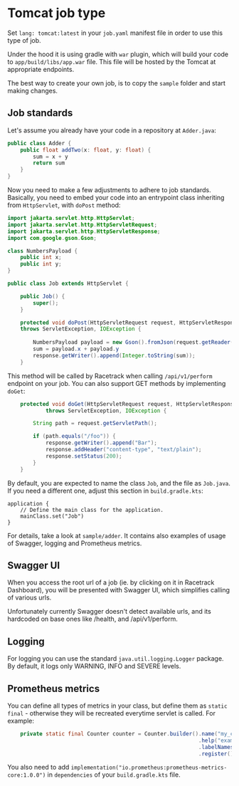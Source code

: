 # Tomcat job type

Set `lang: tomcat:latest` in your `job.yaml` manifest file in order to use this type of job.

Under the hood it is using gradle with `war` plugin, which will build your code to `app/build/libs/app.war` file.
This file will be hosted by the Tomcat at appropriate endpoints.

The best way to create your own job, is to copy the `sample` folder and start making changes.

## Job standards
Let's assume you already have your code in a repository at `Adder.java`:
```java
public class Adder {
    public float addTwo(x: float, y: float) {
        sum = x + y
        return sum
    }
}
```

Now you need to make a few adjustments to adhere to job standards.
Basically, you need to embed your code into an entrypoint class inheriting from `HttpServlet`, with `doPost` method:

```java
import jakarta.servlet.http.HttpServlet;
import jakarta.servlet.http.HttpServletRequest;
import jakarta.servlet.http.HttpServletResponse;
import com.google.gson.Gson;

class NumbersPayload {
    public int x;
    public int y;
}

public class Job extends HttpServlet {

	public Job() {
	    super();
	}

	protected void doPost(HttpServletRequest request, HttpServletResponse response) 
	throws ServletException, IOException {
	
		NumbersPayload payload = new Gson().fromJson(request.getReader(), NumbersPayload.class);
		sum = payload.x + payload.y
        response.getWriter().append(Integer.toString(sum));
	}
```

This method will be called by Racetrack when calling `/api/v1/perform` endpoint on your job. You can also support GET
methods by implementing `doGet`:

```java
	protected void doGet(HttpServletRequest request, HttpServletResponse response)
			throws ServletException, IOException {

		String path = request.getServletPath();

		if (path.equals("/foo")) {
			response.getWriter().append("Bar");
			response.addHeader("content-type", "text/plain");
			response.setStatus(200);
		}
	}
```

By default, you are expected to name the class `Job`, and the file as `Job.java`. 
If you need a different one, adjust this section in `build.gradle.kts`:
```
application {
    // Define the main class for the application.
    mainClass.set("Job")
}
```


For details, take a look at `sample/adder`. It contains also examples of usage of Swagger, logging and 
Prometheus metrics.

## Swagger UI

When you access the root url of a job (ie. by clicking on it in Racetrack Dashboard), you will be presented with
Swagger UI, which simplifies calling of various urls.

Unfortunately currently Swagger doesn't detect available urls, and its hardcoded on base ones like /health,
and /api/v1/perform.

## Logging

For logging you can use the standard `java.util.logging.Logger` package. By default, it logs only WARNING, INFO and
SEVERE levels.


## Prometheus metrics

You can define all types of metrics in your class, but define them as `static final` - otherwise they will
be recreated everytime servlet is called. For example:
```java
    private static final Counter counter = Counter.builder().name("my_count_total")
                                                            .help("example counter")
                                                            .labelNames("status")
                                                            .register();
```

You also need to add `implementation("io.prometheus:prometheus-metrics-core:1.0.0")` in `dependencies` of 
your `build.gradle.kts` file.
